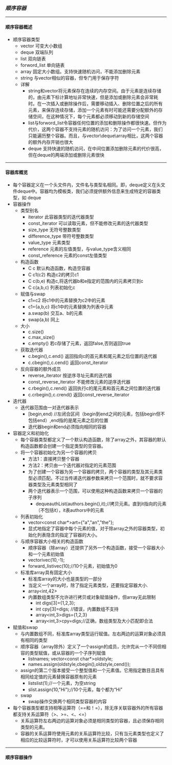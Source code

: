 
### *__顺序容器__*

__ _

#### 顺序容器概述

* 顺序容器类型
  * vector   可变大小数组
  * deque    双端队列
  * list     双向链表
  * forword_list    单向链表
  * array    固定大小数组。支持快速随机访问，不能添加删除元素
  * string   与vector相似的容器，但专门用于保存字符
  * 详解
    * string和vector将元素保存在连续的内存空间。由于元素是连续存储的，由元素下标计算地址非常快速，但是添加或删除元素会非常耗时。在一次插入或删除操作后，需要移动插入、删除位置之后的所有元素，来保存连续存储，添加一个元素有时可能还需要分配额外的存储空间，在这种情况下，每个元素都必须移动到新的存储空间
    * list与forword_list令容器任何位置的添加和删除操作都很快速。但作为代价，这两个容器不支持元素的随机访问：为了访问一个元素，我们只能遍历整个容器。而且，与vector\deque\array相比，这两个容器的额外内存开销也很大
    * deque 支持快速的随机访问，在中间位置添加删除元素的代价很高，但在deque的两端添加或删除元素很快
___

#### 容器库概览

* 每个容器定义在一个头文件内，文件名与类型名相同。即，deque定义在头文件deque中。容器均为模板类，我们必须提供额外信息来生成特定的容器类型，如 deque<double>
* 容器操作
  * 类型别名
    * iterator  此容器类型的迭代器类型
    * const_iterator 可以读取元素，但不能修改元素的迭代器类型
    * size_type  无符号整数类型
    * difference_type  带符号整数类型
    * value_type  元素类型
    * reference  元素的左值类型，与value_type含义相同
    * const_reference  元素的const左值类型
  * 构造函数
    * C c   默认构造函数，构造空容器
    * C c1(c2) 构造c2的拷贝c1
    * C c(b,e) 构造c,将迭代器b和e指定的范围内的元素拷贝到c
    * C c(a,b,c)  列表初始化c
  * 赋值与swap
    * c1=c2  将c1中的元素替换为c2中的元素
    * c1={a,b,c} 将c1中的元素替换为列表中元素
    * a.swap(b) 交互a、b的元素
    * swap(a,b) 同上
  * 大小
    * c.size()
    * c.max_size()
    * c.empty() 若c存储了元素，返回false,否则返回true
  * 获取迭代器
    * c.begin(),c.end()  返回指向c的首元素和尾元素之后位置的迭代器
    * c.cbegin(),c.cend() 返回const_iterator
  * 反向容器的额外成员
    * reverse_iterator  按逆序寻址元素的迭代器
    * const_reverse_iterator 不能修改元素的逆序迭代器
    * c.rbegin(),c.rend() 返回执行c的尾元素和首元素之间位置的迭代器
    * c.crbegin(),c.crend() 返回const_reverse_iterator
* 迭代器
  * 迭代器范围由一对迭代器表示
    * [begin,end) //左闭合区间（begin到end之间的元素，包括begin但不包括end）,end指的是尾元素之后的位置
    * 迭代器begin和end必须指向相同的容器
* 容器定义和初始化
  * 每个容器类型都定义了一个默认构造函数，除了array之外，其容器的默认构造函数都会创建一个指定类型的空容器。
  * 将一个容器初始化为另一个容器的拷贝
    * 方法1：直接拷贝整个容器
    * 方法2：拷贝由一个迭代器对指定的元素范围
    * 为了创建一个容器为另一个容器的拷贝，两个容器的类型及其元素类型必须匹配。不过当传递迭代器参数来拷贝一个范围时，就不要求容器类型及元素类型相同了
    * 两个迭代器表示一个范围，可以使用这种构造函数来拷贝一个容器的子序列
      * deque<string>authList(authors.begin(),it);//拷贝元素。直到it指向的元素（不包括it），it表authors中的元素
  * 列表初始化
    * vector<const char*>art={"a","an","the"};
    * 显式地指定了容器中每个元素的值，对于除array之外的容器类型，初始化列表隐含的指定了容器的大小。
  * 与顺序容器大小相关的构造函数
    * 顺序容器（除array）还提供了另外一个构造函数，接受一个容器大小和一个元素初始值
    * vector<int>ivec(10,-1);
    * forward_list<int>ivec(10);//10个元素，初始值为0
  * 标准库array具有固定大小
    * 标准库array的大小也是类型的一部分
    * 当定义一个array时，除了指定元素类型，还要指定容器大小.
    * array<int,42>
    * 内置数组类型不允许进行拷贝或对象赋值操作，但array无此限制
      * int digs[3]={1,2,3};
      * int cpy[3]=digs;  //错误，内置数组不支持
      * array<int,3>digs={1,2,3}
      * array<int,3>cpy=digs;//正确，数组类型及大小匹配即合法
* 赋值和swap
  * 与内置数组不同，标准库array类型运行赋值。左右两边的运算对象必须具有相同的类型
  * 顺序容器（array除外）定义了一个assign的成员，允许完从一个不同但相容的类型赋值，或从容器的一个子序列赋值
    * list<string>names; vector<const char*>oldstyle;
    * names.assign(oldstyle,cbegin(),oldstyle,cend());
  * assign的第二个版本接受一个整型值和一个元素值。它用指定数目且具有相同给定值的元素替换容器原有的元素
    * list<string>slist(1);//一个元素，为空string
    * slist.assign(10,"Hi");//10个元素，每个都为“Hi”
  * swap
    * swap操作交换两个相同类型容器的内容
* 每个容器类型都支持相等运算符（==和！=），除无序关联容器外的所有容器都支持关系运算符（>、>=、<、<=）
  * 关系运算符左右两边的运算对象必须是相同类型的容器，且必须保存相同类型的元素。
  * 容器的关系运算符使用元素的关系运算符比较，只有当元素类型也定义了相应的比较运算符时，才可以使用关系运算符比较两个容器

___

#### 顺序容器操作